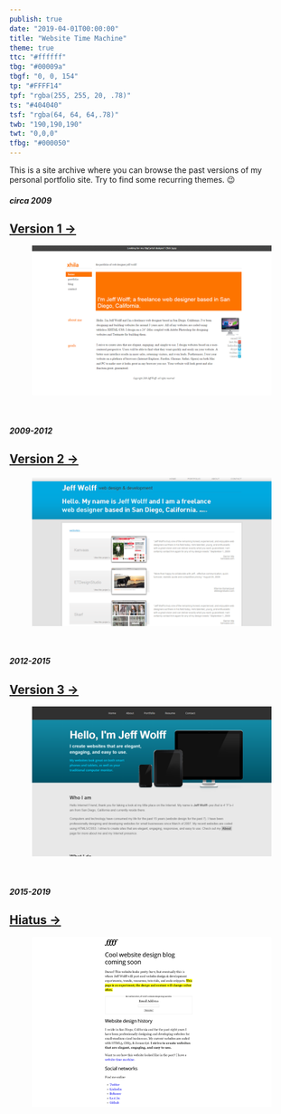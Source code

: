 ```yaml
---
publish: true
date: "2019-04-01T00:00:00"
title: "Website Time Machine"
theme: true
ttc: "#ffffff"
tbg: "#00009a"
tbgf: "0, 0, 154"
tp: "#FFFF14"
tpf: "rgba(255, 255, 20, .78)"
ts: "#404040"
tsf: "rgba(64, 64, 64,.78)"
twb: "190,190,190"
twt: "0,0,0"
tfbg: "#000050"
---
```


This is a site archive where you can browse the past versions of my personal portfolio site. Try to find some recurring themes. 😉

##### circa 2009
## <a href="https://jeff-wolff.github.io/v1" target="_blank">Version 1 &rarr;</a>
<figure>
  <a href="https://jeff-wolff.github.io/v1" target="_blank" class="no-style"><img src="./jw-version-1.png" alt=""></a>
</figure>

<p>&nbsp;</p>

##### 2009-2012
## <a href="https://jeff-wolff.github.io/v2" target="_blank">Version 2 &rarr;</a>
<figure>
  <a href="https://jeff-wolff.github.io/v2" target="_blank" class="no-style"><img src="./jw-version-2.png" alt=""></a>
</figure>

<p>&nbsp;</p>

##### 2012-2015
## <a href="https://jeff-wolff.github.io/v3" target="_blank">Version 3 &rarr;</a>
<figure>
  <a href="https://jeff-wolff.github.io/v3" target="_blank" class="no-style"><img src="./jw-version-3.png" alt=""></a>
</figure>

<p>&nbsp;</p>

##### 2015-2019
## <a href="https://jeff-wolff.github.io/" target="_blank">Hiatus &rarr;</a>
<figure>
    <a href="https://jeff-wolff.github.io/" target="_blank" class="no-style"><img src="./jw-version-3-5.gif" alt=""></a>
</figure>






